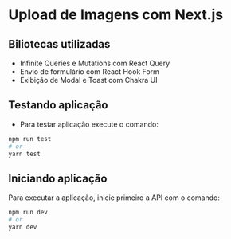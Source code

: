 # Upload de Imagens com Next.js

## Biliotecas utilizadas

- Infinite Queries e Mutations com React Query
- Envio de formulário com React Hook Form
- Exibição de Modal e Toast com Chakra UI

## Testando aplicação

- Para testar aplicação execute o comando:

```bash
npm run test
# or
yarn test
```

## Iniciando aplicação

Para executar a aplicação, inicie primeiro a API com o comando:

```bash
npm run dev
# or
yarn dev
```

